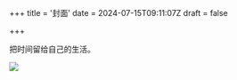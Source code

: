 +++
title = '封面'
date = 2024-07-15T09:11:07Z
draft = false

+++

把时间留给自己的生活。

![](https://www.guwenxuexi.com/wp-content/uploads/2017/03/1-142.jpg)